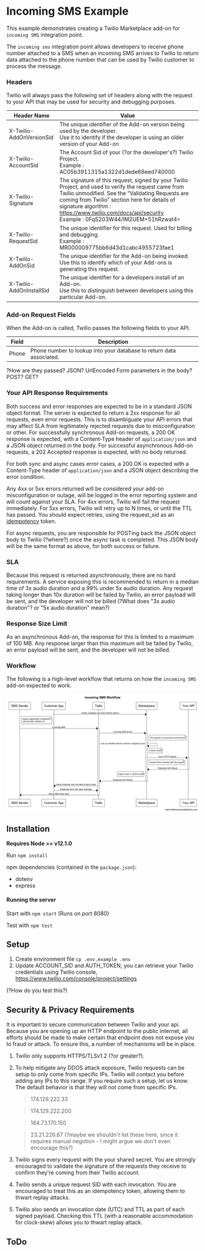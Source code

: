 # Incoming SMS Example

This example demonstrates creating a Twilio Marketplace add-on for `incoming SMS` integration point.

The `incoming sms` integration point allows developers to receive phone number attached to a SMS when an incoming SMS arrives to Twilio to return data attached to the phone number that can be used by Twilio customer to process the message.


### Headers

Twilio will always pass the following set of headers along with the  request to your API that may be used for security and debugging purposes.

| Header Name | Value |
|---|---|
| X-Twilio-AddOnVersionSid | The unique identifier of the Add-on version being used by the developer. <br>Use it to identify if the developer is using an older version of your Add-on  |
| X-Twilio-AccountSid | The Account Sid of your (?or the developer's?) Twilio Project. <br>Example : AC05b3911315a1322d1dede66eed740000 |
| X-Twilio-Signature | The signature of this request, signed by your Twilio Project, and used to verify the request came from Twilio unmodified. See the “Validating Requests are coming from Twilio” section here for details of signature algorithm : https://www.twilio.com/docs/api/security <br>Example : 0FqS203W44/lM2UEM+51hRzwat4= |
| X-Twilio-RequestSid | The unique identifier for this request.  Used for billing and debugging. <br>Example : MR000009775bb6d43d1cabc4955723fae1 |
| X-Twilio-AddOnSid | The unique identifier for the Add-on being invoked.<br>Use this to identify which of your Add-ons is generating this request. |
| X-Twilio-AddOnInstallSid | The unique identifier for a developers install of an Add-on.<br>Use this to distinguish between developers using this particular Add-on. |

### Add-on Request Fields

When the Add-on is called, Twilio passes the following fields to your API.

| Field      | Description                                        |
|------------|----------------------------------------------------|
| Phone      | Phone number to lookup into your database to return data associated. |

?How are they passed? JSON? UrlEncoded Form parameters in the body? POST? GET?

### Your API Response Requirements

Both success and error responses are expected to be in a standard JSON object format.  The server is expected to return a 2xx response for all requests, even error requests. This is to disambiguate your API errors that may affect SLA from legitimately rejected requests due to misconfiguration or other.  For successfully synchronous Add-on requests, a 200 OK response is expected, with a Content-Type header of `application/json` and a JSON object returned in the body.  For successful asynchronous Add-on requests, a 202 Accepted response is expected, with no body returned.

For both sync and async cases error cases, a 200 OK is expected with a Content-Type header of `application/json` and a JSON object describing the error condition.  

Any 4xx or 5xx errors returned will be considered your add-on misconfiguration or outage, will be logged in the error reporting system and will count against your SLA.  For 4xx errors, Twilio will fail the request immediately.  For 5xx errors, Twilio will retry up to N times, or until the TTL has passed. You should expect retries, using the request_sid as an [idempotency](https://en.wikipedia.org/wiki/Idempotence) token.

For async requests, you are responsible for POSTing back the JSON object body to Twilio (?where?) once the async task is completed.  This JSON body will be the same format as above, for both success or failure.

### SLA

Because this request is returned asynchronously, there are no hard requirements.  A service exposing this is recommended to return in a median time of 3x audio duration and a 99% under 5x audio duration.  Any request taking longer than 10x duration will be failed by Twilio, an error payload will be sent, and the developer will not be billed (?What does "3x audio duration"? or "5x audio duration" mean?)

### Response Size Limit

As an asynchronous Add-on, the response for this is limited to a maximum of 100 MB. Any response larger than this maximum will be failed by Twilio, an error payload will be sent, and the developer will not be billed.

### Workflow

The following is a high-level workflow that returns on how the `incoming SMS` add-on expected to work.

![Incoming SMS Workflow](./Incoming_SMS_Workflow.png)

## Installation

**Requires Node >= v12.1.0**

Run `npm install`

npm dependencies (contained in the `package.json`):

* dotenv
* express

#### Running the server

Start with `npm start` (Runs on port 8080)

Test with `npm test`

## Setup

1. Create environment file `cp .env.example .env`
2. Update ACCOUNT_SID and AUTH_TOKEN, you can retrieve your Twilio credentials using Twilio console, https://www.twilio.com/console/project/settings

(?How do you test this?)

## Security & Privacy Requirements

It is important to secure communication between Twilio and your api. Because you are opening up an HTTP endpoint to the public internet, all efforts should be made to make certain that endpoint does not expose you to fraud or attack. To ensure this, a number of mechanisms will be in place.

1. Twilio only supports HTTPS/TLSv1.2 (?or greater?).
2. To help mitigate any DDOS attack exposure, Twilio requests can be setup to only come from specific IPs. Twilio will contact you before adding any IPs to this range. If you require such a setup, let us know. The default behavior is that they will not come from specific IPs.

	>174.129.222.33

	>174.129.222.200

	>184.73.170.150

	>23.21.226.67
	(?maybe we shouldn't list these here, since it requires manual negotion - I might argue we don't even encourage this?)

3. Twilio signs every request with the your shared secret. You are strongly encouraged to validate the signature of the requests they receive to confirm they're coming from their Twilio account.
4. Twilio sends a unique request SID with each invocation. You are encouraged to treat this as an idempotency token, allowing them to thwart replay attacks.
5. Twilio also sends an invocation date (UTC) and TTL as part of each signed payload.  Checking this TTL (with a reasonable accommodation for clock-skew) allows you to thwart replay attack.

## ToDo
